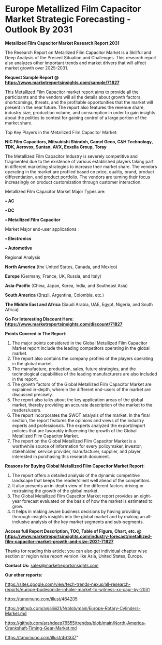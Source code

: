 # Europe Metallized Film Capacitor Market Strategic Forecasting - Outlook By 2031

<strong>Metallized Film Capacitor Market Research Report 2031</strong>

The Research Report on Metallized Film Capacitor Market is a Skillful and Deep Analysis of the Present Situation and Challenges. This research report also analyzes other important trends and market drivers that will affect market growth over 2025-2031.

<strong>Request Sample Report @ <a href=https://www.marketreportsinsights.com/sample/71827>https://www.marketreportsinsights.com/sample/71827</a></strong>

This Metallized Film Capacitor market report aims to provide all the participants and the vendors will all the details about growth factors, shortcomings, threats, and the profitable opportunities that the market will present in the near future. The report also features the revenue share, industry size, production volume, and consumption in order to gain insights about the politics to contest for gaining control of a large portion of the market share.

Top Key Players in the Metallized Film Capacitor Market:

<strong>NIC Film Capacitors, Mitsubishi Shindoh, Camel Geco, C&H Technology, TDK, Aerovox, Suntan, AVX, Exxelia Group, Toray</strong>

The Metallized Film Capacitor Industry is severely competitive and fragmented due to the existence of various established players taking part in different marketing strategies to increase their market share. The vendors operating in the market are profiled based on price, quality, brand, product differentiation, and product portfolio. The vendors are turning their focus increasingly on product customization through customer interaction.

Metallized Film Capacitor Market Major Types are:

<strong>• AC

• DC

• Metallized Film Capacitor</strong>

Market Major end-user applications :

<strong>• Electronics

• Automotive</strong>

Regional Analysis

</u><strong><b>North America</b></strong> (the United States, Canada, and Mexico)

<strong><b>Europe </b></strong>(Germany, France, UK, Russia, and Italy)

<strong><b>Asia-Pacific</b></strong> (China, Japan, Korea, India, and Southeast Asia)

<strong><b>South America</b></strong> (Brazil, Argentina, Colombia, etc.)

<strong><b>The Middle East and Africa</b></strong> (Saudi Arabia, UAE, Egypt, Nigeria, and South Africa)

<strong>Go For Interesting Discount Here: <a href=https://www.marketreportsinsights.com/discount/71827>https://www.marketreportsinsights.com/discount/71827</a></strong>

<strong>Points Covered in The Report:</strong>
<ol>
  <li>The major points considered in the Global Metallized Film Capacitor Market report include the leading competitors operating in the global market.</li>
  <li>The report also contains the company profiles of the players operating in the global market.</li>
  <li>The manufacture, production, sales, future strategies, and the technological capabilities of the leading manufacturers are also included in the report.</li>
  <li>The growth factors of the Global Metallized Film Capacitor Market are explained in-depth, wherein the different end-users of the market are discussed precisely.</li>
  <li>The report also talks about the key application areas of the global market, thereby providing an accurate description of the market to the readers/users.</li>
  <li>The report incorporates the SWOT analysis of the market. In the final section, the report features the opinions and views of the industry experts and professionals. The experts analyzed the export/import policies that are favorably influencing the growth of the Global Metallized Film Capacitor Market.</li>
  <li>The report on the Global Metallized Film Capacitor Market is a worthwhile source of information for every policymaker, investor, stakeholder, service provider, manufacturer, supplier, and player interested in purchasing this research document.</li>
</ol>
<strong>Reasons for Buying Global Metallized Film Capacitor Market Report:</strong>

<ol>
  <li>The report offers a detailed analysis of the dynamic competitive landscape that keeps the reader/client well ahead of the competitors.</li>
  <li>It also presents an in-depth view of the different factors driving or restraining the growth of the global market.</li>
  <li>The Global Metallized Film Capacitor Market report provides an eight-year forecast evaluated on the basis of how the market is estimated to grow.</li>
  <li>It helps in making aware business decisions by having providing thorough insights insights into the global market and by making an all-inclusive analysis of the key market segments and sub-segments.</li>
</ol>
<strong>Access full Report Description, TOC, Table of Figure, Chart, etc. @ <a href=https://www.marketreportsinsights.com/industry-forecast/metallized-film-capacitor-market-growth-and-size-2021-71827>https://www.marketreportsinsights.com/industry-forecast/metallized-film-capacitor-market-growth-and-size-2021-71827</a></strong>


Thanks for reading this article; you can also get individual chapter wise section or region wise report version like Asia, United States, Europe.

<strong>Contact Us:</strong>
sales@marketreportsinsights.com

<strong>Our other reports:</strong>

<a href=https://sites.google.com/view/tech-trends-nexus/all-research-reports/europe-budesonide-inhaler-market-to-witness-xx-cagr-by-2031>https://sites.google.com/view/tech-trends-nexus/all-research-reports/europe-budesonide-inhaler-market-to-witness-xx-cagr-by-2031</a>

<a href=https://tanomuno.com/illust/464205>https://tanomuno.com/illust/464205</a>

<a href=https://github.com/anjaliiii21/N/blob/main/Europe-Rotary-Cylinders-Market.md>https://github.com/anjaliiii21/N/blob/main/Europe-Rotary-Cylinders-Market.md</a>

<a href=https://github.com/arshdeep76555/trendss/blob/main/North-America-Crankshaft-Timing-Gear-Market.md>https://github.com/arshdeep76555/trendss/blob/main/North-America-Crankshaft-Timing-Gear-Market.md</a>

<a href=https://tanomuno.com/illust/461337>https://tanomuno.com/illust/461337</a>"
